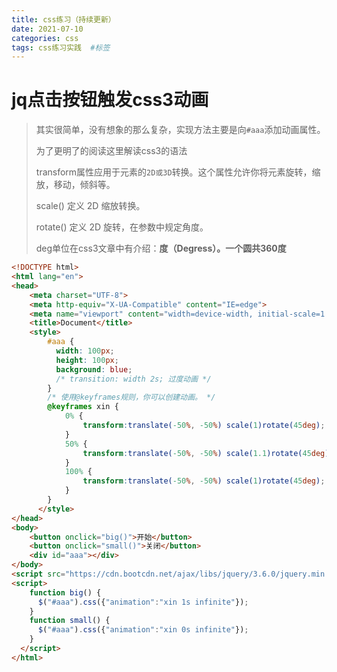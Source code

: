 ```yaml
---
title: css练习（持续更新）
date: 2021-07-10
categories: css
tags: css练习实践  #标签
---
```



# jq点击按钮触发css3动画

> 其实很简单，没有想象的那么复杂，实现方法主要是向`#aaa`添加动画属性。
>
> 为了更明了的阅读这里解读css3的语法
>
> transform属性应用于元素的`2D或3D`转换。这个属性允许你将元素旋转，缩放，移动，倾斜等。
>
> scale() 定义 2D 缩放转换。
>
> rotate() 定义 2D 旋转，在参数中规定角度。
>
> deg单位在css3文章中有介绍：**度（Degress）。一个圆共360度**
<!-- more --> 
```html
<!DOCTYPE html>
<html lang="en">
<head>
    <meta charset="UTF-8">
    <meta http-equiv="X-UA-Compatible" content="IE=edge">
    <meta name="viewport" content="width=device-width, initial-scale=1.0">
    <title>Document</title>
    <style>
        #aaa {
          width: 100px;
          height: 100px;
          background: blue;
          /* transition: width 2s; 过度动画 */
        }
        /* 使用@keyframes规则，你可以创建动画。 */
        @keyframes xin { 
            0% {
                transform:translate(-50%, -50%) scale(1)rotate(45deg);
            }
            50% {
                transform:translate(-50%, -50%) scale(1.1)rotate(45deg);
            }
            100% {
                transform:translate(-50%, -50%) scale(1)rotate(45deg);
            }
        }
      </style>
</head>
<body>
    <button onclick="big()">开始</button>
    <button onclick="small()">关闭</button>
    <div id="aaa"></div>
</body>
<script src="https://cdn.bootcdn.net/ajax/libs/jquery/3.6.0/jquery.min.js"></script>
<script>
    function big() {
      $("#aaa").css({"animation":"xin 1s infinite"});
    }
    function small() {
      $("#aaa").css({"animation":"xin 0s infinite"});
    }
  </script>
</html>
```

